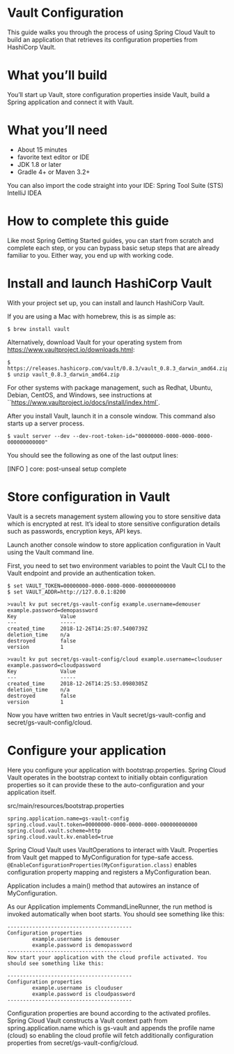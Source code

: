 # Vault Configuration
This guide walks you through the process of using Spring Cloud Vault to build an application that retrieves its configuration properties from HashiCorp Vault.

# What you’ll build
You’ll start up Vault, store configuration properties inside Vault, build a Spring application and connect it with Vault.

# What you’ll need
- About 15 minutes
- favorite text editor or IDE
- JDK 1.8 or later
- Gradle 4+ or Maven 3.2+

You can also import the code straight into your IDE:
Spring Tool Suite (STS)
IntelliJ IDEA

# How to complete this guide
Like most Spring Getting Started guides, you can start from scratch and complete each step, or you can bypass basic setup steps that are already familiar to you. Either way, you end up with working code.

# Install and launch HashiCorp Vault
With your project set up, you can install and launch HashiCorp Vault.

If you are using a Mac with homebrew, this is as simple as:

```
$ brew install vault
```

Alternatively, download Vault for your operating system from https://www.vaultproject.io/downloads.html:

```
$ https://releases.hashicorp.com/vault/0.8.3/vault_0.8.3_darwin_amd64.zip
$ unzip vault_0.8.3_darwin_amd64.zip
```

For other systems with package management, such as Redhat, Ubuntu, Debian, CentOS, and Windows, see instructions at ``https://www.vaultproject.io/docs/install/index.html`.

After you install Vault, launch it in a console window. This command also starts up a server process.

```
$ vault server --dev --dev-root-token-id="00000000-0000-0000-0000-000000000000"
```

You should see the following as one of the last output lines:

[INFO ] core: post-unseal setup complete

# Store configuration in Vault
Vault is a secrets management system allowing you to store sensitive data which is encrypted at rest. It’s ideal to store sensitive configuration details such as passwords, encryption keys, API keys.

Launch another console window to store application configuration in Vault using the Vault command line.

First, you need to set two environment variables to point the Vault CLI to the Vault endpoint and provide an authentication token.

```
$ set VAULT_TOKEN=00000000-0000-0000-0000-000000000000
$ set VAULT_ADDR=http://127.0.0.1:8200
```

```
>vault kv put secret/gs-vault-config example.username=demouser example.password=demopassword
Key              Value
---              -----
created_time     2018-12-26T14:25:07.5400739Z
deletion_time    n/a
destroyed        false
version          1

>vault kv put secret/gs-vault-config/cloud example.username=clouduser example.password=cloudpassword
Key              Value
---              -----
created_time     2018-12-26T14:25:53.0980305Z
deletion_time    n/a
destroyed        false
version          1
```
Now you have written two entries in Vault secret/gs-vault-config and secret/gs-vault-config/cloud.

# Configure your application
Here you configure your application with bootstrap.properties. Spring Cloud Vault operates in the bootstrap context to initially obtain configuration properties so it can provide these to the auto-configuration and your application itself.

src/main/resources/bootstrap.properties

```
spring.application.name=gs-vault-config
spring.cloud.vault.token=00000000-0000-0000-0000-000000000000
spring.cloud.vault.scheme=http
spring.cloud.vault.kv.enabled=true
```

Spring Cloud Vault uses VaultOperations to interact with Vault. Properties from Vault get mapped to MyConfiguration for type-safe access. ``@EnableConfigurationProperties(MyConfiguration.class)`` enables configuration property mapping and registers a MyConfiguration bean.

Application includes a main() method that autowires an instance of MyConfiguration.


As our Application implements CommandLineRunner, the run method is invoked automatically when boot starts. You should see something like this:

```
----------------------------------------
Configuration properties
        example.username is demouser
        example.password is demopassword
----------------------------------------
Now start your application with the cloud profile activated. You should see something like this:

----------------------------------------
Configuration properties
        example.username is clouduser
        example.password is cloudpassword
----------------------------------------
```

Configuration properties are bound according to the activated profiles. Spring Cloud Vault constructs a Vault context path from spring.application.name which is gs-vault and appends the profile name (cloud) so enabling the cloud profile will fetch additionally configuration properties from secret/gs-vault-config/cloud.

